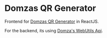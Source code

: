 # Domzas QR Generator

Frontend for [Domzas QR Generator](https://qr.domza.xyz) in ReactJS.

For the backend, its using [Domza's WebUtils Api](https://github.com/Domza64/Domzas-WebUtils-Api).

